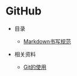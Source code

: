 # GitHub

* 目录
    * [Markdown书写规范](Markdown)

* 相关资料
    * [Git的使用](../../../03.tool/RevisionControl/Git/README.md)
